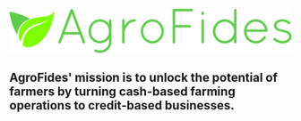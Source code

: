 [![AgroFides](https://raw.githubusercontent.com/agrofides/agrofides/main/agrofides-logo.png)](https://www.agrofides.com)

## AgroFides' mission is to unlock the potential of farmers by turning cash-based farming operations to credit-based businesses.
